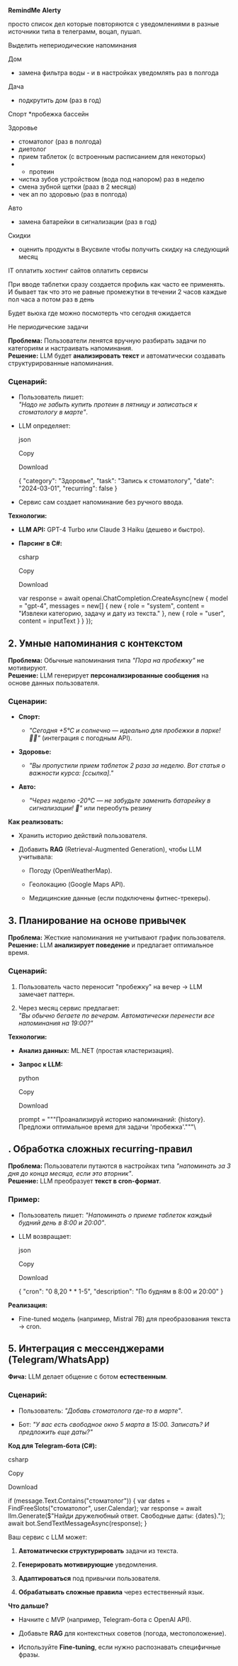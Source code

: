 **RemindMe**
**Alerty**

просто список дел которые повторяются с уведомлениями  в разные источники типа в телеграмм, воцап, пушап.

Выделить непериодические напоминания

Дом
 - замена фильтра воды - и в настройках уведомлять раз в полгода

Дача
- подкрутить дом (раз в год)

Спорт
*пробежка
бассейн


Здоровье
- стоматолог (раз в полгода)
- диетолог
- прием таблеток (с встроенным расписанием для некоторых)
- - протеин
- чистка зубов устройством (вода под напором) раз в неделю
- смена зубной щетки (рааз в 2 месяца)
- чек ап по здоровью (раз в полгода)

Авто
- замена батарейки в сигнализации (раз в год)

Скидки
* оценить продукты в Вкусвиле чтобы получить скидку на следующий месяц

IT
оплатить хостинг сайтов
оплатить сервисы 


При вводе таблетки сразу создается профиль как часто ее применять. И бывает так что это не равные промежутки
в течении 2 часов каждые пол часа а потом раз в день


Будет вьюха где можно посмотерть что сегодня ожидается



Не периодические задачи



**Проблема:** Пользователи ленятся вручную разбирать задачи по категориям и настраивать напоминания.  
**Решение:** LLM будет **анализировать текст** и автоматически создавать структурированные напоминания.

### **Сценарий:**

- Пользователь пишет:  
    _"Надо не забыть купить протеин в пятницу и записаться к стоматологу в марте"_.
    
- LLM определяет:
    
    json
    
    Copy
    
    Download
    
    {
      "category": "Здоровье",
      "task": "Запись к стоматологу",
      "date": "2024-03-01",
      "recurring": false
    }
    
- Сервис сам создает напоминание без ручного ввода.
    

**Технологии:**

- **LLM API:** GPT-4 Turbo или Claude 3 Haiku (дешево и быстро).
    
- **Парсинг в C#:**
    
    csharp
    
    Copy
    
    Download
    
    var response = await openai.ChatCompletion.CreateAsync(new {
        model = "gpt-4",
        messages = new[] {
            new { role = "system", content = "Извлеки категорию, задачу и дату из текста." },
            new { role = "user", content = inputText }
        }
    });

## **2. Умные напоминания с контекстом**

**Проблема:** Обычные напоминания типа _"Пора на пробежку"_ не мотивируют.  
**Решение:** LLM генерирует **персонализированные сообщения** на основе данных пользователя.

### **Сценарии:**

- **Спорт:**
    
    - *"Сегодня +5°C и солнечно — идеально для пробежки в парке! 🏃‍♂️"* (интеграция с погодным API).
        
- **Здоровье:**
    
    - _"Вы пропустили прием таблеток 2 раза за неделю. Вот статья о важности курса: [ссылка]."_
        
- **Авто:**
    
    - *"Через неделю -20°C — не забудьте заменить батарейку в сигнализации! 🔋"*
        или переобуть резину

**Как реализовать:**

- Хранить историю действий пользователя.
    
- Добавить **RAG** (Retrieval-Augmented Generation), чтобы LLM учитывала:
    
    - Погоду (OpenWeatherMap).
        
    - Геолокацию (Google Maps API).
        
    - Медицинские данные (если подключены фитнес-трекеры).
## **3. Планирование на основе привычек**

**Проблема:** Жесткие напоминания не учитывают график пользователя.  
**Решение:** LLM **анализирует поведение** и предлагает оптимальное время.

### **Сценарий:**

1. Пользователь часто переносит "пробежку" на вечер → LLM замечает паттерн.
    
2. Через месяц сервис предлагает:  
    _"Вы обычно бегаете по вечерам. Автоматически перенести все напоминания на 19:00?"_
    

**Технологии:**

- **Анализ данных:** ML.NET (простая кластеризация).
    
- **Запрос к LLM:**
    
    python
    
    Copy
    
    Download
    
    prompt = """Проанализируй историю напоминаний:
    {history}. 
    Предложи оптимальное время для задачи 'пробежка'."""\


## **. Обработка сложных recurring-правил**

**Проблема:** Пользователи путаются в настройках типа _"напоминать за 3 дня до конца месяца, если это вторник"_.  
**Решение:** LLM преобразует **текст в cron-формат**.

### **Пример:**

- Пользователь пишет: _"Напоминать о приеме таблеток каждый будний день в 8:00 и 20:00"_.
    
- LLM возвращает:
    
    json
    
    Copy
    
    Download
    
    {
      "cron": "0 8,20 * * 1-5",
      "description": "По будням в 8:00 и 20:00"
    }
    

**Реализация:**

- Fine-tuned модель (например, Mistral 7B) для преобразования текста → cron.



## **5. Интеграция с мессенджерами (Telegram/WhatsApp)**

**Фича:** LLM делает общение с ботом **естественным**.

### **Сценарий:**

- Пользователь: _"Добавь стоматолога где-то в марте"_.
    
- Бот: _"У вас есть свободное окно 5 марта в 15:00. Записать? И предложить еще даты?"_
    

**Код для Telegram-бота (C#):**

csharp

Copy

Download

if (message.Text.Contains("стоматолог"))
{
    var dates = FindFreeSlots("стоматолог", user.Calendar);
    var response = await llm.Generate($"Найди дружелюбный ответ. Свободные даты: {dates}.");
    await bot.SendTextMessageAsync(response);
}


Ваш сервис с LLM может:

1. **Автоматически структурировать** задачи из текста.
    
2. **Генерировать мотивирующие** уведомления.
    
3. **Адаптироваться** под привычки пользователя.
    
4. **Обрабатывать сложные правила** через естественный язык.
    

**Что дальше?**

- Начните с MVP (например, Telegram-бота с OpenAI API).
    
- Добавьте **RAG** для контекстных советов (погода, местоположение).
    
- Используйте **Fine-tuning**, если нужно распознавать специфичные фразы.